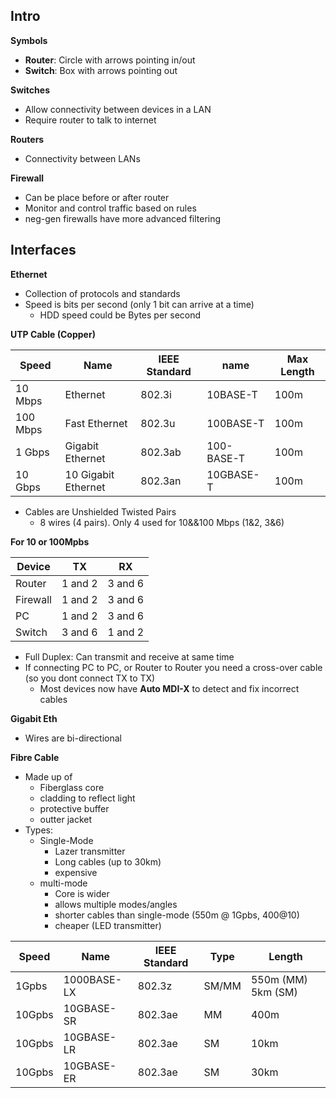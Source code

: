 ## Intro

**Symbols**

- **Router**: Circle with arrows pointing in/out
- **Switch**: Box with arrows pointing out

**Switches**

- Allow connectivity between devices in a LAN
- Require router to talk to internet

**Routers**

- Connectivity between LANs

**Firewall**

- Can be place before or after router
- Monitor and control traffic based on rules
- neg-gen firewalls have more advanced filtering

## Interfaces

**Ethernet**

- Collection of protocols and standards
- Speed is bits per second (only 1 bit can arrive at a time)
  - HDD speed could be Bytes per second

**UTP Cable (Copper)**

| Speed    | Name                | IEEE Standard | name       | Max Length |
| -------- | ------------------- | ------------- | ---------- | ---------- |
| 10 Mbps  | Ethernet            | 802.3i        | 10BASE-T   | 100m       |
| 100 Mbps | Fast Ethernet       | 802.3u        | 100BASE-T  | 100m       |
| 1 Gbps   | Gigabit Ethernet    | 802.3ab       | 100-BASE-T | 100m       |
| 10 Gbps  | 10 Gigabit Ethernet | 802.3an       | 10GBASE-T  | 100m       |

- Cables are Unshielded Twisted Pairs
  - 8 wires (4 pairs). Only 4 used for 10&&100 Mbps (1&2, 3&6)

**For 10 or 100Mpbs**

| Device   | TX      | RX      |
| -------- | ------- | ------- |
| Router   | 1 and 2 | 3 and 6 |
| Firewall | 1 and 2 | 3 and 6 |
| PC       | 1 and 2 | 3 and 6 |
| Switch   | 3 and 6 | 1 and 2 |

- Full Duplex: Can transmit and receive at same time
- If connecting PC to PC, or Router to Router you need a cross-over cable (so you dont connect TX to TX)
  - Most devices now have **Auto MDI-X** to detect and fix incorrect cables

**Gigabit Eth**

- Wires are bi-directional

**Fibre Cable**

- Made up of
  - Fiberglass core
  - cladding to reflect light
  - protective buffer
  - outter jacket
- Types:
  - Single-Mode
    - Lazer transmitter
    - Long cables (up to 30km)
    - expensive
  - multi-mode
    - Core is wider
    - allows multiple modes/angles
    - shorter cables than single-mode (550m @ 1Gpbs, 400@10)
    - cheaper (LED transmitter)

| Speed  | Name        | IEEE Standard | Type  | Length             |
| ------ | ----------- | ------------- | ----- | ------------------ |
| 1Gpbs  | 1000BASE-LX | 802.3z        | SM/MM | 550m (MM) 5km (SM) |
| 10Gpbs | 10GBASE-SR  | 802.3ae       | MM    | 400m               |
| 10Gpbs | 10GBASE-LR  | 802.3ae       | SM    | 10km               |
| 10Gpbs | 10GBASE-ER  | 802.3ae       | SM    | 30km               |
